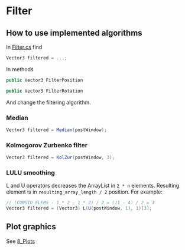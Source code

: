 # Filter

## How to use implemented algorithms

In [Filter.cs](Assets/Filter.cs) find

```cs
Vector3 filtered = ...;
```

In methods

```cs
public Vector3 FilterPosition
```

```cs
public Vector3 FilterRotation
```

And change the filtering algorithm.

### Median

```cs
Vector3 filtered = Median(postWindow);
```

### Kolmogorov Zurbenko filter

```cs
Vector3 filtered = KolZur(postWindow, 3);
```

### LULU smoothing

L and U operators decreases the ArrayList in `2 * n` elements.
Resulting element is in `resulting_array_length / 2` position.
For example:

```cs
// (CONSID_ELEMS - 1 * 2 - 1 * 2) / 2 = (11 - 4) / 2 = 3
Vector3 filtered = (Vector3) L(U(postWindow, 1), 1)[3];
```

## Plot graphics

See [8_Plots](8_Plots.ipynb)